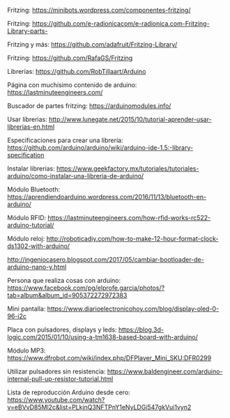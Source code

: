 Fritzing: https://minibots.wordpress.com/componentes-fritzing/

Fritzing: https://github.com/e-radionicacom/e-radionica.com-Fritzing-Library-parts-

Fritzing y más: https://github.com/adafruit/Fritzing-Library/

Fritzing: https://github.com/RafaGS/Fritzing

Librerías: https://github.com/RobTillaart/Arduino

Página con muchísimo contenido de arduino: https://lastminuteengineers.com/

Buscador de partes fritzing: https://arduinomodules.info/

Usar librerias: http://www.lunegate.net/2015/10/tutorial-aprender-usar-librerias-en.html

Especificaciones para crear una librería: https://github.com/arduino/arduino/wiki/arduino-ide-1.5:-library-specification

Instalar librerias: https://www.geekfactory.mx/tutoriales/tutoriales-arduino/como-instalar-una-libreria-de-arduino/

Módulo Bluetooth: https://aprendiendoarduino.wordpress.com/2016/11/13/bluetooth-en-arduino/

Módulo RFID: https://lastminuteengineers.com/how-rfid-works-rc522-arduino-tutorial/

Módulo reloj: http://roboticadiy.com/how-to-make-12-hour-format-clock-ds1302-with-arduino/

http://ingeniocasero.blogspot.com/2017/05/cambiar-bootloader-de-arduino-nano-y.html

Persona que realiza cosas con arduino: https://www.facebook.com/pg/elprofe.garcia/photos/?tab=album&album_id=905372272972383

Mini pantalla: https://www.diarioelectronicohoy.com/blog/display-oled-0-96-i2c

Placa con pulsadores, displays y leds: https://blog.3d-logic.com/2015/01/10/using-a-tm1638-based-board-with-arduino/

Módulo MP3: https://www.dfrobot.com/wiki/index.php/DFPlayer_Mini_SKU:DFR0299

Utilizar pulsadores sin resistencia: https://www.baldengineer.com/arduino-internal-pull-up-resistor-tutorial.html

Lista de reproducción Arduino desde cero: https://www.youtube.com/watch?v=eBVvD85Ml2c&list=PLkjnQ3NFTPnY1eNyLDGi547gkVui1vyn2
